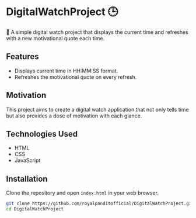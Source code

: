 # DigitalWatchProject 🕒

🌟 A simple digital watch project that displays the current time and refreshes with a new motivational quote each time.

## Features

- Displays current time in HH:MM:SS format.
- Refreshes the motivational quote on every refresh.

## Motivation

This project aims to create a digital watch application that not only tells time but also provides a dose of motivation with each glance.

## Technologies Used

- HTML
- CSS
- JavaScript

## Installation

Clone the repository and open `index.html` in your web browser.

```bash
git clone https://github.com/royalpanditofficial/DigitalWatchProject.git
cd DigitalWatchProject
